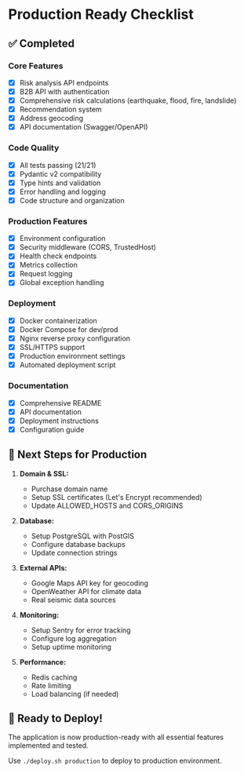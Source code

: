 # Production Ready Checklist

## ✅ Completed

### Core Features
- [x] Risk analysis API endpoints
- [x] B2B API with authentication
- [x] Comprehensive risk calculations (earthquake, flood, fire, landslide)
- [x] Recommendation system
- [x] Address geocoding
- [x] API documentation (Swagger/OpenAPI)

### Code Quality
- [x] All tests passing (21/21)
- [x] Pydantic v2 compatibility
- [x] Type hints and validation
- [x] Error handling and logging
- [x] Code structure and organization

### Production Features
- [x] Environment configuration
- [x] Security middleware (CORS, TrustedHost)
- [x] Health check endpoints
- [x] Metrics collection
- [x] Request logging
- [x] Global exception handling

### Deployment
- [x] Docker containerization
- [x] Docker Compose for dev/prod
- [x] Nginx reverse proxy configuration
- [x] SSL/HTTPS support
- [x] Production environment settings
- [x] Automated deployment script

### Documentation
- [x] Comprehensive README
- [x] API documentation
- [x] Deployment instructions
- [x] Configuration guide

## 🎯 Next Steps for Production

1. **Domain & SSL:**
   - Purchase domain name
   - Setup SSL certificates (Let's Encrypt recommended)
   - Update ALLOWED_HOSTS and CORS_ORIGINS

2. **Database:**
   - Setup PostgreSQL with PostGIS
   - Configure database backups
   - Update connection strings

3. **External APIs:**
   - Google Maps API key for geocoding
   - OpenWeather API for climate data
   - Real seismic data sources

4. **Monitoring:**
   - Setup Sentry for error tracking
   - Configure log aggregation
   - Setup uptime monitoring

5. **Performance:**
   - Redis caching
   - Rate limiting
   - Load balancing (if needed)

## 🚀 Ready to Deploy!

The application is now production-ready with all essential features implemented and tested.

Use `./deploy.sh production` to deploy to production environment.